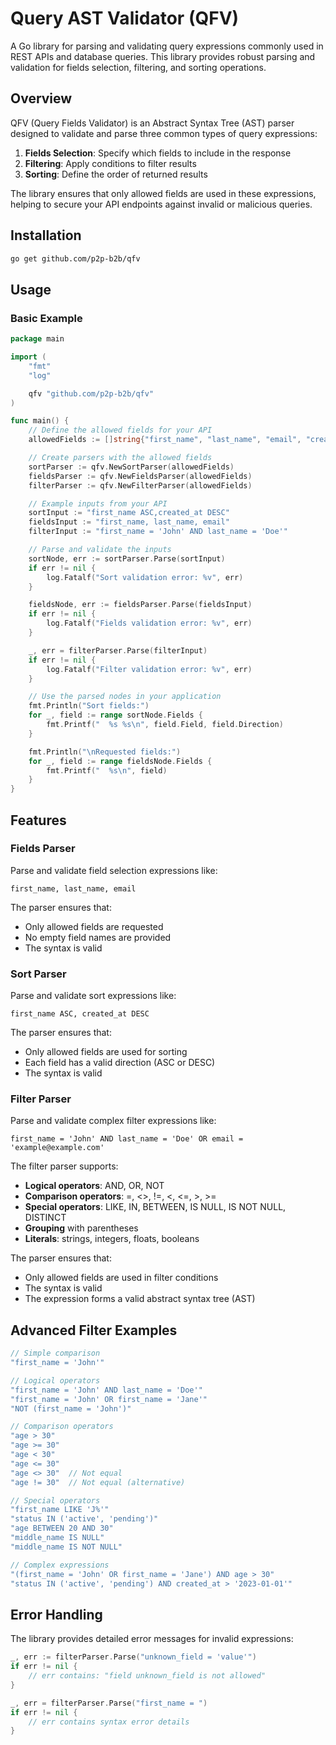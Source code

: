 # Query AST Validator (QFV)

A Go library for parsing and validating query expressions commonly used in REST APIs and database queries. This library provides robust parsing and validation for fields selection, filtering, and sorting operations.

## Overview

QFV (Query Fields Validator) is an Abstract Syntax Tree (AST) parser designed to validate and parse three common types of query expressions:

1. **Fields Selection**: Specify which fields to include in the response
2. **Filtering**: Apply conditions to filter results
3. **Sorting**: Define the order of returned results

The library ensures that only allowed fields are used in these expressions, helping to secure your API endpoints against invalid or malicious queries.

## Installation

```bash
go get github.com/p2p-b2b/qfv
```

## Usage

### Basic Example

```go
package main

import (
	"fmt"
	"log"

	qfv "github.com/p2p-b2b/qfv"
)

func main() {
	// Define the allowed fields for your API
	allowedFields := []string{"first_name", "last_name", "email", "created_at", "updated_at"}

	// Create parsers with the allowed fields
	sortParser := qfv.NewSortParser(allowedFields)
	fieldsParser := qfv.NewFieldsParser(allowedFields)
	filterParser := qfv.NewFilterParser(allowedFields)

	// Example inputs from your API
	sortInput := "first_name ASC,created_at DESC"
	fieldsInput := "first_name, last_name, email"
	filterInput := "first_name = 'John' AND last_name = 'Doe'"

	// Parse and validate the inputs
	sortNode, err := sortParser.Parse(sortInput)
	if err != nil {
		log.Fatalf("Sort validation error: %v", err)
	}

	fieldsNode, err := fieldsParser.Parse(fieldsInput)
	if err != nil {
		log.Fatalf("Fields validation error: %v", err)
	}

	_, err = filterParser.Parse(filterInput)
	if err != nil {
		log.Fatalf("Filter validation error: %v", err)
	}

	// Use the parsed nodes in your application
	fmt.Println("Sort fields:")
	for _, field := range sortNode.Fields {
		fmt.Printf("  %s %s\n", field.Field, field.Direction)
	}

	fmt.Println("\nRequested fields:")
	for _, field := range fieldsNode.Fields {
		fmt.Printf("  %s\n", field)
	}
}
```

## Features

### Fields Parser

Parse and validate field selection expressions like:

```
first_name, last_name, email
```

The parser ensures that:
- Only allowed fields are requested
- No empty field names are provided
- The syntax is valid

### Sort Parser

Parse and validate sort expressions like:

```
first_name ASC, created_at DESC
```

The parser ensures that:
- Only allowed fields are used for sorting
- Each field has a valid direction (ASC or DESC)
- The syntax is valid

### Filter Parser

Parse and validate complex filter expressions like:

```
first_name = 'John' AND last_name = 'Doe' OR email = 'example@example.com'
```

The filter parser supports:

- **Logical operators**: AND, OR, NOT
- **Comparison operators**: =, <>, !=, <, <=, >, >=
- **Special operators**: LIKE, IN, BETWEEN, IS NULL, IS NOT NULL, DISTINCT
- **Grouping** with parentheses
- **Literals**: strings, integers, floats, booleans

The parser ensures that:
- Only allowed fields are used in filter conditions
- The syntax is valid
- The expression forms a valid abstract syntax tree (AST)

## Advanced Filter Examples

```go
// Simple comparison
"first_name = 'John'"

// Logical operators
"first_name = 'John' AND last_name = 'Doe'"
"first_name = 'John' OR first_name = 'Jane'"
"NOT (first_name = 'John')"

// Comparison operators
"age > 30"
"age >= 30"
"age < 30"
"age <= 30"
"age <> 30"  // Not equal
"age != 30"  // Not equal (alternative)

// Special operators
"first_name LIKE 'J%'"
"status IN ('active', 'pending')"
"age BETWEEN 20 AND 30"
"middle_name IS NULL"
"middle_name IS NOT NULL"

// Complex expressions
"(first_name = 'John' OR first_name = 'Jane') AND age > 30"
"status IN ('active', 'pending') AND created_at > '2023-01-01'"
```

## Error Handling

The library provides detailed error messages for invalid expressions:

```go
_, err := filterParser.Parse("unknown_field = 'value'")
if err != nil {
    // err contains: "field unknown_field is not allowed"
}

_, err = filterParser.Parse("first_name = ")
if err != nil {
    // err contains syntax error details
}
```
